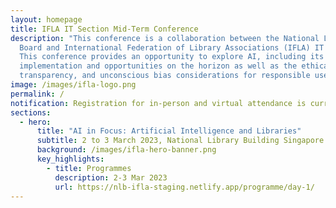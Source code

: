 ```yaml
---
layout: homepage
title: IFLA IT Section Mid-Term Conference
description: "This conference is a collaboration between the National Library
  Board and International Federation of Library Associations (IFLA) IT Section.
  This conference provides an opportunity to explore AI, including its practical
  implementation and opportunities on the horizon as well as the ethical,
  transparency, and unconscious bias considerations for responsible use. "
image: /images/ifla-logo.png
permalink: /
notification: Registration for in-person and virtual attendance is currently full.
sections:
  - hero:
      title: "AI in Focus: Artificial Intelligence and Libraries"
      subtitle: 2 to 3 March 2023, National Library Building Singapore
      background: /images/ifla-hero-banner.png
      key_highlights:
        - title: Programmes
          description: 2-3 Mar 2023
          url: https://nlb-ifla-staging.netlify.app/programme/day-1/
---
```

